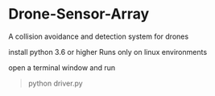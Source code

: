 # Drone-Sensor-Array
A collision avoidance and detection system for drones

install python 3.6 or higher
Runs only on linux environments

open a terminal window and run
> python driver.py
